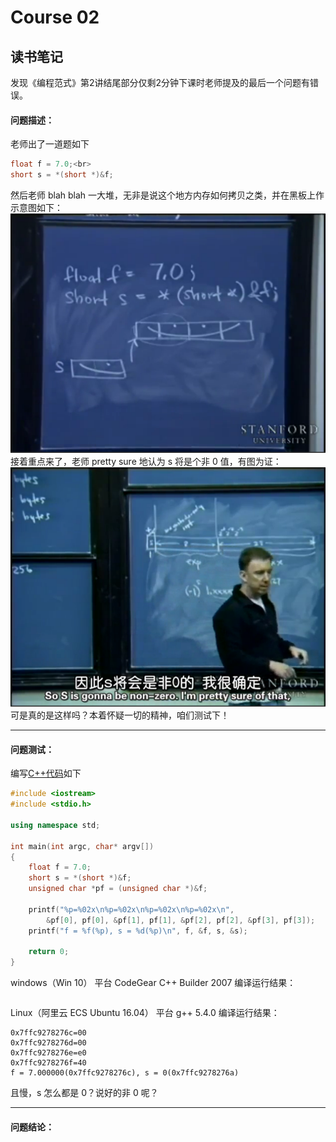 # Course 02
## 读书笔记
发现《编程范式》第2讲结尾部分仅剩2分钟下课时老师提及的最后一个问题有错误。

#### 问题描述：  
老师出了一道题如下  
``` c++
float f = 7.0;<br>
short s = *(short *)&f;
```
然后老师 blah blah 一大堆，无非是说这个地方内存如何拷贝之类，并在黑板上作示意图如下：  
![示意图1](https://github.com/zhou-zheng/ProgramParadigm/blob/master/Course02/screen01.png)  
接着重点来了，老师 pretty sure 地认为 s 将是个非 0 值，有图为证：  
![示意图2](https://github.com/zhou-zheng/ProgramParadigm/blob/master/Course02/screen02.png)  
可是真的是这样吗？本着怀疑一切的精神，咱们测试下！

----

#### 问题测试：  
编写[C++代码](https://github.com/zhou-zheng/ProgramParadigm/blob/master/Course02/c02.cpp)如下
``` C++
#include <iostream>
#include <stdio.h>

using namespace std;

int main(int argc, char* argv[])
{
    float f = 7.0;
    short s = *(short *)&f;
    unsigned char *pf = (unsigned char *)&f;

    printf("%p=%02x\n%p=%02x\n%p=%02x\n%p=%02x\n", 
        &pf[0], pf[0], &pf[1], pf[1], &pf[2], pf[2], &pf[3], pf[3]);
    printf("f = %f(%p), s = %d(%p)\n", f, &f, s, &s);
	
    return 0;
}
```
windows（Win 10） 平台 CodeGear C++ Builder 2007 编译运行结果：  
``` Shell
```
Linux（阿里云 ECS Ubuntu 16.04） 平台 g++ 5.4.0 编译运行结果：  
``` Shell
0x7ffc9278276c=00
0x7ffc9278276d=00
0x7ffc9278276e=e0
0x7ffc9278276f=40
f = 7.000000(0x7ffc9278276c), s = 0(0x7ffc9278276a)
```
且慢，s 怎么都是 0？说好的非 0 呢？

---

#### 问题结论：  